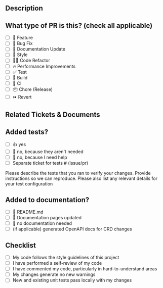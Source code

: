 <!--
Please ensure the PR title follows the conventional commit format:
<type>(<scope>): description

For a list of accepted types and scopes see the workflow documentation: https://github.com/cloudoperators/greenhouse/blob/main/.github/workflows/ci-pr-title.yaml

-->

## Description
<!--
Please do not leave this blank 
This PR [adds/removes/fixes/replaces] the [feature/bug/etc]. 

Please include a summary of the changes and the related issue. Please also include relevant motivation and context. List any dependencies that are required for this change.
-->

## What type of PR is this? (check all applicable)

- [ ] 🍕 Feature
- [ ] 🐛 Bug Fix
- [ ] 📝 Documentation Update
- [ ] 🎨 Style
- [ ] 🧑‍💻 Code Refactor
- [ ] 🔥 Performance Improvements
- [ ] ✅ Test
- [ ] 🤖 Build
- [ ] 🔁 CI
- [ ] 📦 Chore (Release)
- [ ] ⏩ Revert

## Related Tickets & Documents

<!-- 
Please use this format link issue numbers: Fixes #123
https://docs.github.com/en/free-pro-team@latest/github/managing-your-work-on-github/linking-a-pull-request-to-an-issue#linking-a-pull-request-to-an-issue-using-a-keyword 

- Related Issue # (issue)
- Closes # (issue)
- Fixes # (issue)

-->

## Added tests?

- [ ] 👍 yes
- [ ] 🙅 no, because they aren't needed
- [ ] 🙋 no, because I need help
- [ ] Separate ticket for tests # (issue/pr)

Please describe the tests that you ran to verify your changes. Provide instructions so we can reproduce. Please also list any relevant details for your test configuration

## Added to documentation?

- [ ] 📜 README.md
- [ ] 🤝 Documentation pages updated
- [ ] 🙅 no documentation needed
- [ ] (if applicable) generated OpenAPI docs for CRD changes

## Checklist

- [ ] My code follows the style guidelines of this project
- [ ] I have performed a self-review of my code
- [ ] I have commented my code, particularly in hard-to-understand areas
- [ ] My changes generate no new warnings
- [ ] New and existing unit tests pass locally with my changes
